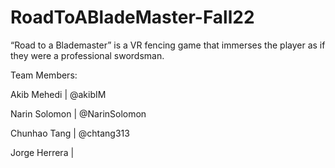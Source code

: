 # RoadToABladeMaster-Fall22
“Road to a Blademaster” is a VR fencing game that immerses the player as if they were a professional swordsman.

Team Members: 

Akib Mehedi | @akibIM

Narin Solomon | @NarinSolomon

Chunhao Tang | @chtang313

Jorge Herrera | 

